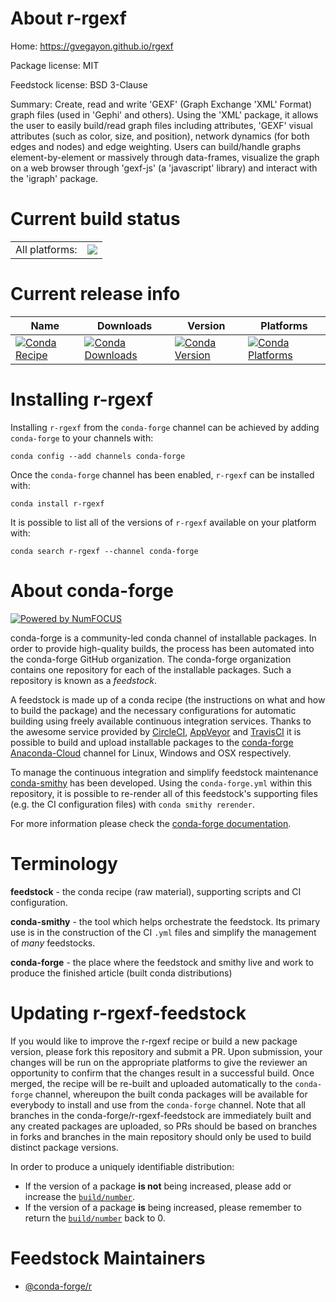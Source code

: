 About r-rgexf
=============

Home: https://gvegayon.github.io/rgexf

Package license: MIT

Feedstock license: BSD 3-Clause

Summary: Create, read and write 'GEXF' (Graph Exchange 'XML' Format) graph files (used in 'Gephi' and others). Using the 'XML' package, it allows the user to easily build/read graph files including attributes, 'GEXF' visual attributes (such as color, size, and position), network dynamics (for both edges and nodes) and edge weighting. Users can build/handle graphs element-by-element or massively through data-frames, visualize the graph on a web browser through 'gexf-js' (a 'javascript' library) and interact with the 'igraph' package.



Current build status
====================


<table><tr><td>All platforms:</td>
    <td>
      <a href="https://dev.azure.com/conda-forge/feedstock-builds/_build/latest?definitionId=1541&branchName=master">
        <img src="https://dev.azure.com/conda-forge/feedstock-builds/_apis/build/status/r-rgexf-feedstock?branchName=master">
      </a>
    </td>
  </tr>
</table>

Current release info
====================

| Name | Downloads | Version | Platforms |
| --- | --- | --- | --- |
| [![Conda Recipe](https://img.shields.io/badge/recipe-r--rgexf-green.svg)](https://anaconda.org/conda-forge/r-rgexf) | [![Conda Downloads](https://img.shields.io/conda/dn/conda-forge/r-rgexf.svg)](https://anaconda.org/conda-forge/r-rgexf) | [![Conda Version](https://img.shields.io/conda/vn/conda-forge/r-rgexf.svg)](https://anaconda.org/conda-forge/r-rgexf) | [![Conda Platforms](https://img.shields.io/conda/pn/conda-forge/r-rgexf.svg)](https://anaconda.org/conda-forge/r-rgexf) |

Installing r-rgexf
==================

Installing `r-rgexf` from the `conda-forge` channel can be achieved by adding `conda-forge` to your channels with:

```
conda config --add channels conda-forge
```

Once the `conda-forge` channel has been enabled, `r-rgexf` can be installed with:

```
conda install r-rgexf
```

It is possible to list all of the versions of `r-rgexf` available on your platform with:

```
conda search r-rgexf --channel conda-forge
```


About conda-forge
=================

[![Powered by NumFOCUS](https://img.shields.io/badge/powered%20by-NumFOCUS-orange.svg?style=flat&colorA=E1523D&colorB=007D8A)](http://numfocus.org)

conda-forge is a community-led conda channel of installable packages.
In order to provide high-quality builds, the process has been automated into the
conda-forge GitHub organization. The conda-forge organization contains one repository
for each of the installable packages. Such a repository is known as a *feedstock*.

A feedstock is made up of a conda recipe (the instructions on what and how to build
the package) and the necessary configurations for automatic building using freely
available continuous integration services. Thanks to the awesome service provided by
[CircleCI](https://circleci.com/), [AppVeyor](https://www.appveyor.com/)
and [TravisCI](https://travis-ci.com/) it is possible to build and upload installable
packages to the [conda-forge](https://anaconda.org/conda-forge)
[Anaconda-Cloud](https://anaconda.org/) channel for Linux, Windows and OSX respectively.

To manage the continuous integration and simplify feedstock maintenance
[conda-smithy](https://github.com/conda-forge/conda-smithy) has been developed.
Using the ``conda-forge.yml`` within this repository, it is possible to re-render all of
this feedstock's supporting files (e.g. the CI configuration files) with ``conda smithy rerender``.

For more information please check the [conda-forge documentation](https://conda-forge.org/docs/).

Terminology
===========

**feedstock** - the conda recipe (raw material), supporting scripts and CI configuration.

**conda-smithy** - the tool which helps orchestrate the feedstock.
                   Its primary use is in the construction of the CI ``.yml`` files
                   and simplify the management of *many* feedstocks.

**conda-forge** - the place where the feedstock and smithy live and work to
                  produce the finished article (built conda distributions)


Updating r-rgexf-feedstock
==========================

If you would like to improve the r-rgexf recipe or build a new
package version, please fork this repository and submit a PR. Upon submission,
your changes will be run on the appropriate platforms to give the reviewer an
opportunity to confirm that the changes result in a successful build. Once
merged, the recipe will be re-built and uploaded automatically to the
`conda-forge` channel, whereupon the built conda packages will be available for
everybody to install and use from the `conda-forge` channel.
Note that all branches in the conda-forge/r-rgexf-feedstock are
immediately built and any created packages are uploaded, so PRs should be based
on branches in forks and branches in the main repository should only be used to
build distinct package versions.

In order to produce a uniquely identifiable distribution:
 * If the version of a package **is not** being increased, please add or increase
   the [``build/number``](https://conda.io/docs/user-guide/tasks/build-packages/define-metadata.html#build-number-and-string).
 * If the version of a package **is** being increased, please remember to return
   the [``build/number``](https://conda.io/docs/user-guide/tasks/build-packages/define-metadata.html#build-number-and-string)
   back to 0.

Feedstock Maintainers
=====================

* [@conda-forge/r](https://github.com/conda-forge/r/)

